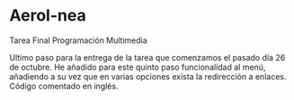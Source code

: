 # Aerol-nea
Tarea Final Programación Multimedia

Ultimo paso para la entrega de la tarea que comenzamos el pasado día 26 de octubre.
He añadido para este quinto paso funcionalidad al menú, añadiendo a su vez que en varias opciones exista la redirección a enlaces.
Código comentado en inglés.
